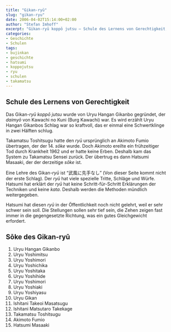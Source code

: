 ```yaml
---
title: "Gikan-ryū"
slug: "gikan-ryu"
date: 2006-04-02T15:14:00+02:00
author: "Stefan Imhoff"
excerpt: "Gikan-ryū koppō jutsu – Schule des Lernens von Gerechtigkeit, eine Schule, die Hatsumi noch nicht öffentlich gelehrt hat, weil sie sehr kompliziert sein soll."
categories:
- Geschichte
- Schulen
tags:
- bujinkan
- geschichte
- hatsumi
- koppojutsu
- ryu
- schulen
- takamatsu
---
```


## Schule des Lernens von Gerechtigkeit

Das Gikan-*ryū* *koppō jutsu* wurde von Uryu Hangan Gikanbo gegründet, der *daimyō* von Kawachi no Kuni (Burg Kawachi) war. Es wird erzählt Uryu Hangan Gikanbos Schlag war so kraftvoll, das er einmal eine Schwertklinge in zwei Hälften schlug.

Takamatsu Toshitsugu hatte den *ryū* ursprünglich an Akimoto Fumio übertragen, der der 14. *sōke* wurde. Doch Akimoto ereilte ein frühzeitiger Tod durch Krankheit 1962 und er hatte keine Erben. Deshalb kam das System zu Takamatsu Sensei zurück. Der übertrug es dann Hatsumi Masaaki, der der derzeitige *sōke* ist.

Eine Lehre des Gikan-*ryū* ist <q lang="ja">武風に先手なし</q> (Von dieser Seite kommt nicht der erste Schlag). Der *ryū* hat viele spezielle Tritte, Schläge und Würfe. Hatsumi hat erklärt der *ryū* hat keine Schritt-für-Schritt Erklärungen der Techniken und keine *kata*. Deshalb werden die Methoden mündlich weitergegeben.

Hatsumi hat diesen *ryū* in der Öffentlichkeit noch nicht gelehrt, weil er sehr schwer sein soll. Die Stellungen sollen sehr tief sein, die Zehen zeigen fast immer in die gegengesetzte Richtung, was ein gutes Gleichgewicht erfordert.


## Sōke des Gikan-ryū

1. Uryu Hangan Gikanbo
2. Uryu Yoshimitsu
3. Uryu Yoshimori
4. Uryu Yoshichika
5. Uryu Yoshitaka
6. Uryu Yoshihide
7. Uryu Yoshimori
8. Uryu Yoshiaki
9. Uryu Yoshiyasu
10. Uryu Gikan
11. Ishitani Takeoi Masatsugu
12. Ishitani Matsutaro Takekage
13. Takamatsu Toshitsugu
14. Akimoto Fumio
15. Hatsumi Masaaki
